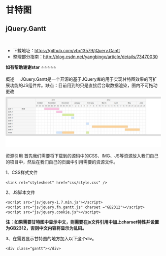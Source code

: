 # 甘特图
## jQuery.Gantt
 
 - 下载地址：https://github.com/ybx13579/jQuery.Gantt
 - 整理部分指南：http://blog.csdn.net/yangbingx/article/details/73470030


**如有帮助谢谢star**   :star::star::star::star::star:


概述
     JQuery.Gantt是一个开源的基于JQuery库的用于实现甘特图效果的可扩展功能的JS组件库。缺点：目前用到的只是直接后台取数据渲染，图内不可拖动更改
<img src="show/1.jpg" />


资源引用
     首先我们需要将下载到的源码中的CSS、IMG、JS等资源放入我们自己的项目中，然后在我们自己的页面中引用需要的资源文件。
     
     
1、CSS样式文件

`<link rel="stylesheet" href="css/style.css" />`


2、JS脚本文件

```
<script src="js/jquery-1.7.min.js"></script>
<script src="js/jquery.fn.gantt.js" charset ="GB2312"></script>
<script src="js/jquery.cookie.js"></script>
```

**注：如果需要甘特图中显示中文，则需要在js文件引用中加上charset特性并设置为GB2312，否则中文内容将显示为乱码。**

3、在需要显示甘特图的地方加入以下这个div。

```
<div class="gantt"></div>
```








